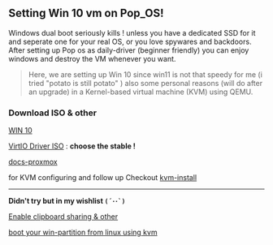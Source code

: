 ## Setting Win 10 vm on Pop_OS!

Windows dual boot seriously kills ! unless you have a dedicated SSD for it and seperate one for your real OS, or you love spywares and backdoors. After setting up Pop os as daily-driver (beginner friendly) you can enjoy windows and destroy the VM whenever you want.

>Here, we are setting up Win 10 since win11 is not that speedy for me (i tried "potato is still potato" ) also some personal reasons (will do after an upgrade) in a Kernel-based virtual machine (KVM) using QEMU.

### Download ISO & other

[WIN 10](https://www.microsoft.com/en-in/software-download/windows10ISO)

[VirtIO Driver ISO](https://github.com/virtio-win/virtio-win-pkg-scripts/blob/master/README.md)
: **choose the stable !**

[docs-proxmox](https://pve.proxmox.com/wiki/Performance_Tweaks)

for KVM configuring and follow up
Checkout [kvm-install](https://asteroidex.com/The-KVM-guide) 


--------

**Didn't try but in my wishlist  ``(´･･`)``**

[Enable clipboard sharing & other](https://dausruddin.com/how-to-enable-clipboard-and-folder-sharing-in-qemu-kvm-on-windows-guest/) 

[boot your win-partition from linux using kvm](https://jianmin.dev/2020/jul/19/boot-your-windows-partition-from-linux-using-kvm/)